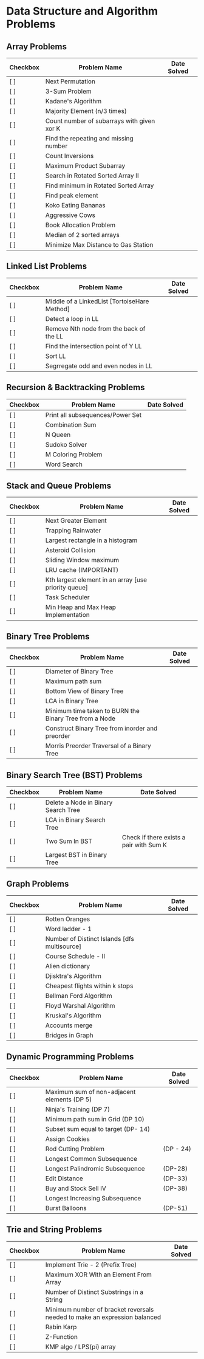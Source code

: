 # Data Structure and Algorithm Problems

## Array Problems

| Checkbox | Problem Name                                                      | Date Solved |
|----------|-------------------------------------------------------------------|-------------|
| [ ]      | Next Permutation                                                  |             |
| [ ]      | 3-Sum Problem                                                     |             |
| [ ]      | Kadane's Algorithm                                                |             |
| [ ]      | Majority Element (n/3 times)                                      |             |
| [ ]      | Count number of subarrays with given xor K                        |             |
| [ ]      | Find the repeating and missing number                             |             |
| [ ]      | Count Inversions                                                  |             |
| [ ]      | Maximum Product Subarray                                          |             |
| [ ]      | Search in Rotated Sorted Array II                                 |             |
| [ ]      | Find minimum in Rotated Sorted Array                              |             |
| [ ]      | Find peak element                                                 |             |
| [ ]      | Koko Eating Bananas                                               |             |
| [ ]      | Aggressive Cows                                                   |             |
| [ ]      | Book Allocation Problem                                           |             |
| [ ]      | Median of 2 sorted arrays                                         |             |
| [ ]      | Minimize Max Distance to Gas Station                              |             |

## Linked List Problems

| Checkbox | Problem Name                                                      | Date Solved |
|----------|-------------------------------------------------------------------|-------------|
| [ ]      | Middle of a LinkedList [TortoiseHare Method]                      |             |
| [ ]      | Detect a loop in LL                                               |             |
| [ ]      | Remove Nth node from the back of the LL                           |             |
| [ ]      | Find the intersection point of Y LL                               |             |
| [ ]      | Sort LL                                                           |             |
| [ ]      | Segrregate odd and even nodes in LL                               |             |

## Recursion & Backtracking Problems

| Checkbox | Problem Name                                                      | Date Solved |
|----------|-------------------------------------------------------------------|-------------|
| [ ]      | Print all subsequences/Power Set                                  |             |
| [ ]      | Combination Sum                                                   |             |
| [ ]      | N Queen                                                           |             |
| [ ]      | Sudoko Solver                                                     |             |
| [ ]      | M Coloring Problem                                                |             |
| [ ]      | Word Search                                                       |             |

## Stack and Queue Problems

| Checkbox | Problem Name                                                      | Date Solved |
|----------|-------------------------------------------------------------------|-------------|
| [ ]      | Next Greater Element                                              |             |
| [ ]      | Trapping Rainwater                                                |             |
| [ ]      | Largest rectangle in a histogram                                  |             |
| [ ]      | Asteroid Collision                                                |             |
| [ ]      | Sliding Window maximum                                            |             |
| [ ]      | LRU cache (IMPORTANT)                                             |             |
| [ ]      | Kth largest element in an array [use priority queue]              |             |
| [ ]      | Task Scheduler                                                    |             |
| [ ]      | Min Heap and Max Heap Implementation                              |             |

## Binary Tree Problems

| Checkbox | Problem Name                                                      | Date Solved |
|----------|-------------------------------------------------------------------|-------------|
| [ ]      | Diameter of Binary Tree                                           |             |
| [ ]      | Maximum path sum                                                  |             |
| [ ]      | Bottom View of Binary Tree                                        |             |
| [ ]      | LCA in Binary Tree                                                |             |
| [ ]      | Minimum time taken to BURN the Binary Tree from a Node            |             |
| [ ]      | Construct Binary Tree from inorder and preorder                   |             |
| [ ]      | Morris Preorder Traversal of a Binary Tree                        |             |

## Binary Search Tree (BST) Problems

| Checkbox | Problem Name                                                      | Date Solved |
|----------|-------------------------------------------------------------------|-------------|
| [ ]      | Delete a Node in Binary Search Tree                               |             |
| [ ]      | LCA in Binary Search Tree                                         |             |
| [ ]      | Two Sum In BST | Check if there exists a pair with Sum K          |             |
| [ ]      | Largest BST in Binary Tree                                        |             |

## Graph Problems

| Checkbox | Problem Name                                                      | Date Solved |
|----------|-------------------------------------------------------------------|-------------|
| [ ]      | Rotten Oranges                                                    |             |
| [ ]      | Word ladder - 1                                                   |             |
| [ ]      | Number of Distinct Islands [dfs multisource]                      |             |
| [ ]      | Course Schedule - II                                              |             |
| [ ]      | Alien dictionary                                                  |             |
| [ ]      | Djisktra's Algorithm                                              |             |
| [ ]      | Cheapest flights within k stops                                   |             |
| [ ]      | Bellman Ford Algorithm                                            |             |
| [ ]      | Floyd Warshal Algorithm                                           |             |
| [ ]      | Kruskal's Algorithm                                               |             |
| [ ]      | Accounts merge                                                    |             |
| [ ]      | Bridges in Graph                                                  |             |

## Dynamic Programming Problems

| Checkbox | Problem Name                                                      | Date Solved |
|----------|-------------------------------------------------------------------|-------------|
| [ ]      | Maximum sum of non-adjacent elements (DP 5)                       |             |
| [ ]      | Ninja's Training (DP 7)                                           |             |
| [ ]      | Minimum path sum in Grid (DP 10)                                  |             |
| [ ]      | Subset sum equal to target (DP- 14)                               |             |
| [ ]      | Assign Cookies                                                    |             |
| [ ]      | Rod Cutting Problem | (DP - 24)                                    |             |
| [ ]      | Longest Common Subsequence                                        |             |
| [ ]      | Longest Palindromic Subsequence | (DP-28)                          |             |
| [ ]      | Edit Distance | (DP-33)                                            |             |
| [ ]      | Buy and Stock Sell IV |(DP-38)                                     |             |
| [ ]      | Longest Increasing Subsequence                                    |             |
| [ ]      | Burst Balloons|(DP-51)                                            |             |

## Trie and String Problems

| Checkbox | Problem Name                                                      | Date Solved |
|----------|-------------------------------------------------------------------|-------------|
| [ ]      | Implement Trie - 2 (Prefix Tree)                                  |             |
| [ ]      | Maximum XOR With an Element From Array                            |             |
| [ ]      | Number of Distinct Substrings in a String                         |             |
| [ ]      | Minimum number of bracket reversals needed to make an expression balanced |  |
| [ ]      | Rabin Karp                                                        |             |
| [ ]      | Z-Function                                                        |             |
| [ ]      | KMP algo / LPS(pi) array                                          |             |
